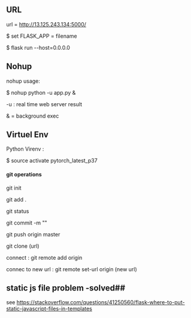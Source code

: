 ## URL ##

url = http://13.125.243.134:5000/

$ set FLASK_APP = filename

$ flask run --host=0.0.0.0

## Nohup ##

nohup usage:

$ nohup python -u app.py &

-u : real time web server result

& = background exec

## Virtuel Env ##

Python Virenv : 

$ source activate pytorch_latest_p37


#### git operations ####

git init

git add .

git status

git commit -m ""

git push origin master

git clone (url)

connect : git remote add origin 

connec to new url : git remote set-url origin (new url)


## static js file problem -solved##
see https://stackoverflow.com/questions/41250560/flask-where-to-put-static-javascript-files-in-templates
